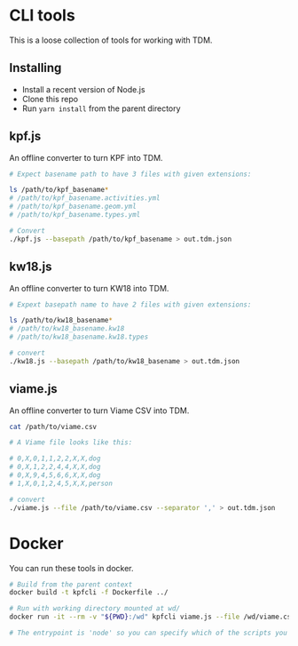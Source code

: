 # CLI tools

This is a loose collection of tools for working with TDM.

## Installing

* Install a recent version of Node.js
* Clone this repo
* Run `yarn install` from the parent directory

## kpf.js

An offline converter to turn KPF into TDM.

```bash
# Expect basename path to have 3 files with given extensions:

ls /path/to/kpf_basename*
# /path/to/kpf_basename.activities.yml
# /path/to/kpf_basename.geom.yml
# /path/to/kpf_basename.types.yml

# Convert
./kpf.js --basepath /path/to/kpf_basename > out.tdm.json
```

## kw18.js

An offline converter to turn KW18 into TDM.

```bash
# Expext basepath name to have 2 files with given extensions:

ls /path/to/kw18_basename*
# /path/to/kw18_basename.kw18
# /path/to/kw18_basename.kw18.types

# convert
./kw18.js --basepath /path/to/kw18_basename > out.tdm.json
```

## viame.js

An offline converter to turn Viame CSV into TDM.

```bash
cat /path/to/viame.csv

# A Viame file looks like this:

# 0,X,0,1,1,2,2,X,X,dog
# 0,X,1,2,2,4,4,X,X,dog
# 0,X,9,4,5,6,6,X,X,dog
# 1,X,0,1,2,4,5,X,X,person

# convert
./viame.js --file /path/to/viame.csv --separator ',' > out.tdm.json
```

# Docker

You can run these tools in docker.

```bash
# Build from the parent context
docker build -t kpfcli -f Dockerfile ../

# Run with working directory mounted at wd/
docker run -it --rm -v "${PWD}:/wd" kpfcli viame.js --file /wd/viame.csv > out.tdm.json

# The entrypoint is 'node' so you can specify which of the scripts you want to run
```
